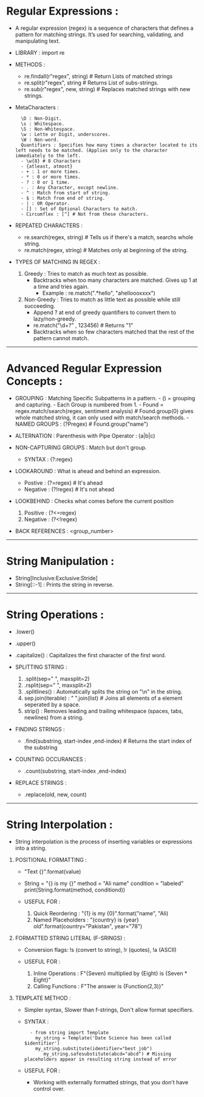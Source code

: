 
#  Regular Expressions :

- A regular expression (regex) is a sequence of characters that defines a pattern for matching strings. It’s used for searching, validating, and manipulating text.

- LIBRARY : import re

- METHODS : 
	- re.findall(r"regex", string) # Return Lists of matched strings
	- re.split(r"regex", string    # Returns List of subs-strings.
	- re.sub(r"regex", new, string) # Replaces matched strings with new strings.

- MetaCharacters :

		\D : Non-Digit.
		\s : Whitespace.
		\S : Non-Whitespace.
		\w : Lette or Digit, underscores.
		\W : Non-word.
		Quantifiers : Specifies how many times a character located to its left needs to be matched. (Applies only to the character immediately to the left.
		- \w{8} # 8 Characters
		- {atleast, atmost}
		- + : 1 or more times.
		- * : 0 or more times.	
		- ? : 0 or 1 time.
		- . : Any Character, except newline.
		- ^ : Match from start of string.
		- $ : Match from end of string.
		- | : OR Operator.
		- [] : Set of Optional Characters to match.
		- Circumflex : [^] # Not from these characters.

- REPEATED CHARACTERS :
	- re.search(regex, string) # Tells us if there's a match, searchs whole string.
	- re.match(regex, string) # Matches only at beginning of the string.

- TYPES OF MATCHING IN REGEX :
	1. Greedy : Tries to match as much text as possible.
		- Backtracks when too many characters are matched. Gives up 1 at a time and tries again.
	        - Example :  re.match(".*hello", "ahelloooxxxx")
	2. Non-Greedy : Tries to match as little text as possible while still succeeding.
		- Append ? at end of greedy quantifiers to convert them to lazy/non-greedy.
		- re.match("\d+?" , 123456) # Returns "1"
		- Backtracks when so few characters matched that the rest of the pattern cannot match.

---

#  Advanced Regular Expression Concepts :


- GROUPING : Matching Specific Subpatterns in a pattern. 
		- () = grouping and capturing.
		- Each Group is numbered from 1.
		- Found = regex.match/search(regex, sentiment analysis) # Found.group(0) gives whole matched string, it can only used with match/search methods.
		- NAMED GROUPS : (?P<name>regex) # Found.group("name")

- ALTERNATION : Parenthesis with Pipe Operator : (a|b|c)

- NON-CAPTURING GROUPS : Match but don't group.
	- SYNTAX : (?:regex)

- LOOKAROUND : What is ahead and behind an expression.
	- Postive : (?=regex) # It's ahead
	- Negative : (?!regex) # It's not ahead

- LOOKBEHIND : Checks what comes before the current position
	1. Positive : (?<=regex)
	2. Negative : (?<!regex) 

- BACK REFERENCES : \<group_number>

---

#  String Manipulation :


- String[Inclusive:Exclusive:Stride]
- String[::-1] : Prints the string in reverse.

---

#  String Operations :

- .lower()
- .upper()
- .capitalize() : Capitalizes the first character of the first word.

- SPLITTING STRING :
	1. .split(sep=" ", maxsplit=2)
	2. .rsplit(sep=" ", maxsplit=2)
	3. .splitlines() : Automatically splits the string on "\n" in the string.
	4. sep.join(iterable) : " ".join(list) # Joins all elements of a element seperated by a space.
	5. strip() : Removes leading and trailing whitespace (spaces, tabs, newlines) from a string.
	
- FINDING STRINGS :
	- .find(substring, start-index ,end-index) # Returns the start index of the substring

- COUNTING OCCURANCES :
	- .count(substring, start-index ,end-index)

- REPLACE STRINGS :
	- .replace(old, new, count)

---


#  String Interpolation :


- String interpolation is the process of inserting variables or expressions into a string.

1. POSITIONAL FORMATTING :

	- "Text {}".format(value)
	- String = "{} is my {}"
	  method = "Ali name"
	  condition = "labeled"
	  print(String.format(method, conditiond))
	
	- USEFUL FOR :
		1. Quick Reordering : "{1} is my {0}".format("name", "Ali)
		2. Named Placeholders : "{country} is {year} old".format(country="Pakistan", year="78")

2. FORMATTED STRING LITERAL (F-SRINGS) :
	- Conversion flags: !s (convert to string), !r (quotes), !a (ASCII)
	
	- USEFUL FOR :
		1. Inline Operations : F"{Seven} multiplied by {Eight} is {Seven * Eight}"
		2. Calling Functions : F"The answer is {Function(2,3)}"


3. TEMPLATE METHOD : 
	- Simpler syntax, Slower than f-strings, Don't allow format specifiers.
	
	- SYNTAX :

			- from string import Template
		      my_string = Template('Date Science has been called $identifier')
		      my_string.substitute(identifier="best job")
	         	 my_string.safesubstitute(abcd="abcd") # Missing placeholders appear in resulting string instead of error

	- USEFUL FOR :
		- Working with externally formatted strings, that you don't have control over.





























